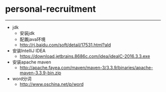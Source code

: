 # personal-recruitment
--------------
+ jdk
	- 安装jdk
	- 配置java环境
	- http://rj.baidu.com/soft/detail/17531.html?ald
+ 安装IntelliJ IDEA
	- https://download.jetbrains.8686c.com/idea/ideaIC-2016.3.3.exe
+ 安装apache maven
	-  http://apache.fayea.com/maven/maven-3/3.3.9/binaries/apache-maven-3.3.9-bin.zip
+ word分词
	- http://www.oschina.net/p/word
